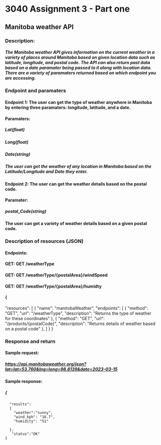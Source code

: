 # 3040 Assignment 3 - Part one
## Manitoba weather API
### Description: 
##### The Manitoba weather API gives information on the current weather in a variety of places around Manitoba based on given location data such as latitude, longitude, and postal code. The API can also return past data based on a date paramater being passed to it along with location data. There are a variety of paramaters returned based on which endpoint you are accessing. 

### Endpoint and paramaters

#### Endpoint 1: The user can get the type of weather anywhere in Manitoba by entering three paramaters: longitude, latitude, and a date.

#### Paramaters: 
##### Lat(float)
##### Long(float)
##### Date(string)

##### The user can get the weather of any location in Manitoba based on the Latitude/Longitude and Date they enter.

#### Endpoint 2: The user can get the weather details based on the postal code. 

#### Paramater: 
##### postal_Code(string)

#### The user can get a variety of weather details based on a given postal code.

### Description of resources (JSON)

#### Endpoints:
#### GET: GET /weatherType
#### GET: GET /weatherType/{postalArea}/windSpeed
#### GET: GET /weatherType/{postalArea}/humidty

#### {
  "resources": [
    {
      "name": "manitobaWeather",
      "endpoints": [
        {
          "method": "GET",
          "url": "/weatherType",
          "description": "Returns the type of weather for these coordinates"
        },
        {
          "method": "GET",
          "url": "/products/{postalCode}",
          "description": "Returns details of weather based on a postal code"
        },
       ]
      }
     }

### Response and return

#### Sample request:

##### https://api.manitobaweather.org/json?lat=lat=53.760&lng=long=98.8139&date=2023-03-15

#### Sample response:

##### {
      "results":
      {
        "weather":"sunny",
        "wind_kph": "16.7",
        "humidity": "51"
     
      },
       "status":"OK"
    }
